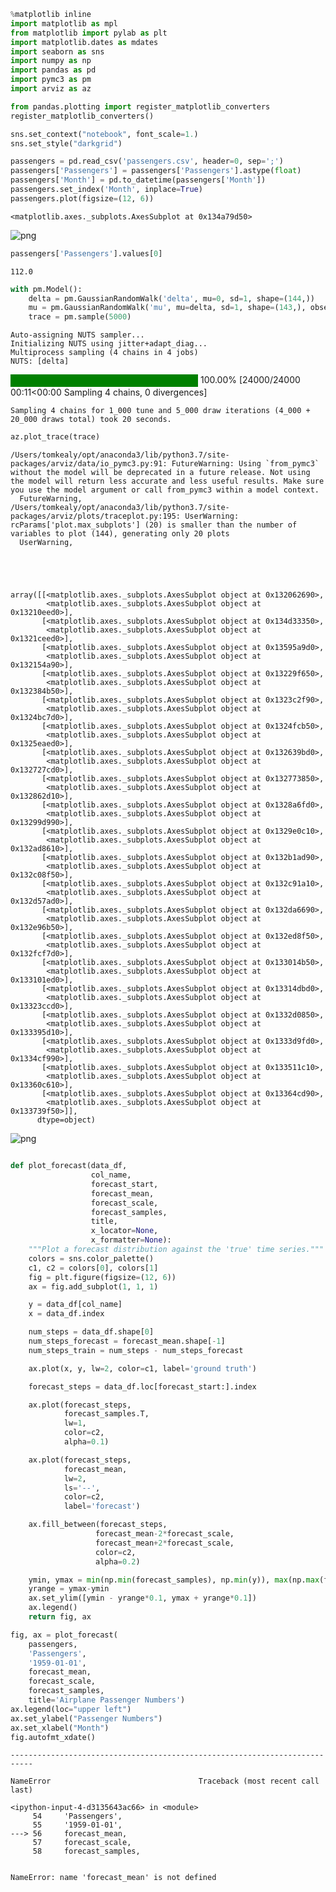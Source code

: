 ```python
%matplotlib inline
import matplotlib as mpl
from matplotlib import pylab as plt
import matplotlib.dates as mdates
import seaborn as sns
import numpy as np
import pandas as pd
import pymc3 as pm
import arviz as az

from pandas.plotting import register_matplotlib_converters
register_matplotlib_converters()

sns.set_context("notebook", font_scale=1.)
sns.set_style("darkgrid")
```


```python
passengers = pd.read_csv('passengers.csv', header=0, sep=';')
passengers['Passengers'] = passengers['Passengers'].astype(float)
passengers['Month'] = pd.to_datetime(passengers['Month'])
passengers.set_index('Month', inplace=True)
passengers.plot(figsize=(12, 6))
```




    <matplotlib.axes._subplots.AxesSubplot at 0x134a79d50>




    
![png](2021-08-13-Structural%20Time%20Series%20in%20PyMC3_files/2021-08-13-Structural%20Time%20Series%20in%20PyMC3_1_1.png)
    



```python
passengers['Passengers'].values[0]
```




    112.0




```python
with pm.Model():
    delta = pm.GaussianRandomWalk('delta', mu=0, sd=1, shape=(144,))
    mu = pm.GaussianRandomWalk('mu', mu=delta, sd=1, shape=(143,), observed=passengers['Passengers'])
    trace = pm.sample(5000)
```

    Auto-assigning NUTS sampler...
    Initializing NUTS using jitter+adapt_diag...
    Multiprocess sampling (4 chains in 4 jobs)
    NUTS: [delta]




<div>
    <style>
        /* Turns off some styling */
        progress {
            /* gets rid of default border in Firefox and Opera. */
            border: none;
            /* Needs to be in here for Safari polyfill so background images work as expected. */
            background-size: auto;
        }
        .progress-bar-interrupted, .progress-bar-interrupted::-webkit-progress-bar {
            background: #F44336;
        }
    </style>
  <progress value='24000' class='' max='24000' style='width:300px; height:20px; vertical-align: middle;'></progress>
  100.00% [24000/24000 00:11<00:00 Sampling 4 chains, 0 divergences]
</div>



    Sampling 4 chains for 1_000 tune and 5_000 draw iterations (4_000 + 20_000 draws total) took 20 seconds.



```python
az.plot_trace(trace)
```

    /Users/tomkealy/opt/anaconda3/lib/python3.7/site-packages/arviz/data/io_pymc3.py:91: FutureWarning: Using `from_pymc3` without the model will be deprecated in a future release. Not using the model will return less accurate and less useful results. Make sure you use the model argument or call from_pymc3 within a model context.
      FutureWarning,
    /Users/tomkealy/opt/anaconda3/lib/python3.7/site-packages/arviz/plots/traceplot.py:195: UserWarning: rcParams['plot.max_subplots'] (20) is smaller than the number of variables to plot (144), generating only 20 plots
      UserWarning,





    array([[<matplotlib.axes._subplots.AxesSubplot object at 0x132062690>,
            <matplotlib.axes._subplots.AxesSubplot object at 0x13210eed0>],
           [<matplotlib.axes._subplots.AxesSubplot object at 0x134d33350>,
            <matplotlib.axes._subplots.AxesSubplot object at 0x1321ceed0>],
           [<matplotlib.axes._subplots.AxesSubplot object at 0x13595a9d0>,
            <matplotlib.axes._subplots.AxesSubplot object at 0x132154a90>],
           [<matplotlib.axes._subplots.AxesSubplot object at 0x13229f650>,
            <matplotlib.axes._subplots.AxesSubplot object at 0x132384b50>],
           [<matplotlib.axes._subplots.AxesSubplot object at 0x1323c2f90>,
            <matplotlib.axes._subplots.AxesSubplot object at 0x1324bc7d0>],
           [<matplotlib.axes._subplots.AxesSubplot object at 0x1324fcb50>,
            <matplotlib.axes._subplots.AxesSubplot object at 0x1325eaed0>],
           [<matplotlib.axes._subplots.AxesSubplot object at 0x132639bd0>,
            <matplotlib.axes._subplots.AxesSubplot object at 0x132727cd0>],
           [<matplotlib.axes._subplots.AxesSubplot object at 0x132773850>,
            <matplotlib.axes._subplots.AxesSubplot object at 0x132862d10>],
           [<matplotlib.axes._subplots.AxesSubplot object at 0x1328a6fd0>,
            <matplotlib.axes._subplots.AxesSubplot object at 0x13299d990>],
           [<matplotlib.axes._subplots.AxesSubplot object at 0x1329e0c10>,
            <matplotlib.axes._subplots.AxesSubplot object at 0x132ad8610>],
           [<matplotlib.axes._subplots.AxesSubplot object at 0x132b1ad90>,
            <matplotlib.axes._subplots.AxesSubplot object at 0x132c08f50>],
           [<matplotlib.axes._subplots.AxesSubplot object at 0x132c91a10>,
            <matplotlib.axes._subplots.AxesSubplot object at 0x132d57ad0>],
           [<matplotlib.axes._subplots.AxesSubplot object at 0x132da6690>,
            <matplotlib.axes._subplots.AxesSubplot object at 0x132e96b50>],
           [<matplotlib.axes._subplots.AxesSubplot object at 0x132ed8f50>,
            <matplotlib.axes._subplots.AxesSubplot object at 0x132fcf7d0>],
           [<matplotlib.axes._subplots.AxesSubplot object at 0x133014b50>,
            <matplotlib.axes._subplots.AxesSubplot object at 0x133101ed0>],
           [<matplotlib.axes._subplots.AxesSubplot object at 0x13314dbd0>,
            <matplotlib.axes._subplots.AxesSubplot object at 0x13323ccd0>],
           [<matplotlib.axes._subplots.AxesSubplot object at 0x1332d0850>,
            <matplotlib.axes._subplots.AxesSubplot object at 0x133395d10>],
           [<matplotlib.axes._subplots.AxesSubplot object at 0x1333d9fd0>,
            <matplotlib.axes._subplots.AxesSubplot object at 0x1334cf990>],
           [<matplotlib.axes._subplots.AxesSubplot object at 0x133511c10>,
            <matplotlib.axes._subplots.AxesSubplot object at 0x13360c610>],
           [<matplotlib.axes._subplots.AxesSubplot object at 0x13364cd90>,
            <matplotlib.axes._subplots.AxesSubplot object at 0x133739f50>]],
          dtype=object)




    
![png](2021-08-13-Structural%20Time%20Series%20in%20PyMC3_files/2021-08-13-Structural%20Time%20Series%20in%20PyMC3_4_2.png)
    



```python

```


```python
def plot_forecast(data_df,
                  col_name,
                  forecast_start,
                  forecast_mean, 
                  forecast_scale, 
                  forecast_samples,
                  title, 
                  x_locator=None, 
                  x_formatter=None):
    """Plot a forecast distribution against the 'true' time series."""
    colors = sns.color_palette()
    c1, c2 = colors[0], colors[1]
    fig = plt.figure(figsize=(12, 6))
    ax = fig.add_subplot(1, 1, 1)

    y = data_df[col_name]
    x = data_df.index

    num_steps = data_df.shape[0]
    num_steps_forecast = forecast_mean.shape[-1]
    num_steps_train = num_steps - num_steps_forecast

    ax.plot(x, y, lw=2, color=c1, label='ground truth')

    forecast_steps = data_df.loc[forecast_start:].index

    ax.plot(forecast_steps, 
            forecast_samples.T, 
            lw=1, 
            color=c2, 
            alpha=0.1)

    ax.plot(forecast_steps, 
            forecast_mean, 
            lw=2, 
            ls='--', 
            color=c2,
            label='forecast')

    ax.fill_between(forecast_steps,
                   forecast_mean-2*forecast_scale,
                   forecast_mean+2*forecast_scale, 
                   color=c2, 
                   alpha=0.2)

    ymin, ymax = min(np.min(forecast_samples), np.min(y)), max(np.max(forecast_samples), np.max(y))
    yrange = ymax-ymin
    ax.set_ylim([ymin - yrange*0.1, ymax + yrange*0.1])
    ax.legend()
    return fig, ax

fig, ax = plot_forecast(
    passengers,
    'Passengers',
    '1959-01-01',
    forecast_mean, 
    forecast_scale, 
    forecast_samples,
    title='Airplane Passenger Numbers')
ax.legend(loc="upper left")
ax.set_ylabel("Passenger Numbers")
ax.set_xlabel("Month")
fig.autofmt_xdate()
```


    ---------------------------------------------------------------------------

    NameError                                 Traceback (most recent call last)

    <ipython-input-4-d3135643ac66> in <module>
         54     'Passengers',
         55     '1959-01-01',
    ---> 56     forecast_mean,
         57     forecast_scale,
         58     forecast_samples,


    NameError: name 'forecast_mean' is not defined



```python

```

